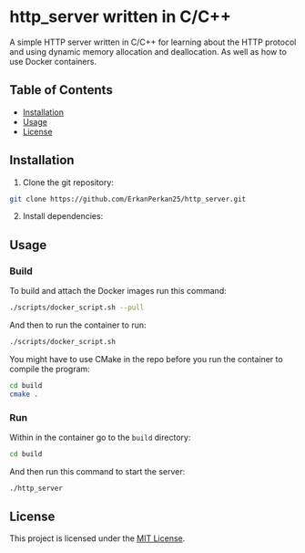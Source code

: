 # http_server written in C/C++
A simple HTTP server written in C/C++ for learning about the HTTP
protocol and using dynamic memory allocation and deallocation. As
well as how to use Docker containers.

## Table of Contents
- [Installation](#installtion)
- [Usage](#usage)
- [License](#license)

## Installation
1. Clone the git repository:
```bash
git clone https://github.com/ErkanPerkan25/http_server.git
```
2. Install dependencies:

## Usage
### Build
To build and attach the Docker images run this command:
```bash
./scripts/docker_script.sh --pull
```
And then to run the container to run:
```bash
./scripts/docker_script.sh
```
You might have to use CMake in the repo before you run the container 
to compile the program:
```bash
cd build
cmake .
```
### Run
Within in the container go to the `build` directory:
```bash
cd build
```
And then run this command to start the server:
```bash
./http_server
```

## License
This project is licensed under the [MIT License](LICENSE).
